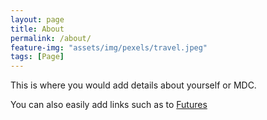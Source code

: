 ```yaml
---
layout: page
title: About
permalink: /about/
feature-img: "assets/img/pexels/travel.jpeg"
tags: [Page]
---
```


This is where you would add details about yourself or MDC.

You can also easily add links such as to [Futures](https://future.nhs.uk/connect.ti/MDC/grouphome)
 
